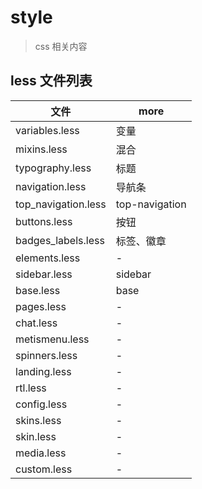 # style

> css 相关内容

## less 文件列表

| 文件                  | more           |
|---------------------|----------------|
| variables.less      | 变量             |
| mixins.less         | 混合             |
| typography.less     | 标题             |
| navigation.less     | 导航条            |
| top_navigation.less | top-navigation |
| buttons.less        | 按钮             |
| badges_labels.less  | 标签、徽章          |
| elements.less       | -              |
| sidebar.less        | sidebar        |
| base.less           | base           |
| pages.less          | -              |
| chat.less           | -              |
| metismenu.less      | -              |
| spinners.less       | -              |
| landing.less        | -              |
| rtl.less            | -              |
| config.less         | -              |
| skins.less          | -              |
| skin.less           | -              |
| media.less          | -              |
| custom.less         | -              |